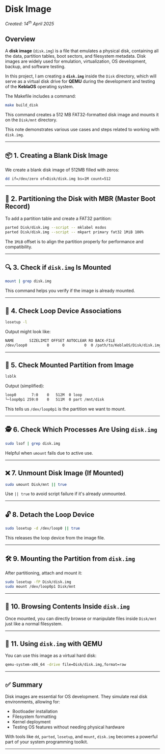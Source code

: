 # Disk Image

*Created: 14<sup>th</sup> April 2025*

## Overview

A **disk image** (`disk.img`) is a file that emulates a physical disk, containing all the data, partition tables, boot sectors, and filesystem metadata. Disk images are widely used for emulation, virtualization, OS development, backup, and software testing.

In this project, I am creating a **`disk.img`** inside the `Disk` directory, which will serve as a virtual disk drive for **QEMU** during the development and testing of the **KeblaOS** operating system.

The Makefile includes a command:

```bash
make build_disk
```

This command creates a 512 MB FAT32-formatted disk image and mounts it on the `Disk/mnt` directory.

This note demonstrates various use cases and steps related to working with `disk.img`.

---

## 📦 1. Creating a Blank Disk Image

We create a blank disk image of 512MB filled with zeros:

```bash
dd if=/dev/zero of=Disk/disk.img bs=1M count=512
```

---

## 🧱 2. Partitioning the Disk with MBR (Master Boot Record)

To add a partition table and create a FAT32 partition:

```bash
parted Disk/disk.img --script -- mklabel msdos
parted Disk/disk.img --script -- mkpart primary fat32 1MiB 100%
```

The `1MiB` offset is to align the partition properly for performance and compatibility.

---

## 🔍 3. Check if `disk.img` Is Mounted

```bash
mount | grep disk.img
```

This command helps you verify if the image is already mounted.

---

## 🔄 4. Check Loop Device Associations

```bash
losetup -l
```

Output might look like:

```bash
NAME       SIZELIMIT OFFSET AUTOCLEAR RO BACK-FILE
/dev/loop0         0      0         0  0 /path/to/KeblaOS/Disk/disk.img
```

---

## 📌 5. Check Mounted Partition from Image

```bash
lsblk
```

Output (simplified):

```bash
loop0       7:0    0   512M  0 loop
️└─loop0p1 259:0    0   511M  0 part /mnt/disk
```

This tells us `/dev/loop0p1` is the partition we want to mount.

---

## 🕵️ 6. Check Which Processes Are Using `disk.img`

```bash
sudo lsof | grep disk.img
```

Helpful when `umount` fails due to active use.

---

## ❌ 7. Unmount Disk Image (If Mounted)

```bash
sudo umount Disk/mnt || true
```

Use `|| true` to avoid script failure if it's already unmounted.

---

## 🔓 8. Detach the Loop Device

```bash
sudo losetup -d /dev/loop0 || true
```

This releases the loop device from the image file.

---

## 🛠️ 9. Mounting the Partition from `disk.img`

After partitioning, attach and mount it:

```bash
sudo losetup -fP Disk/disk.img
sudo mount /dev/loop0p1 Disk/mnt
```

---

## 📁 10. Browsing Contents Inside `disk.img`

Once mounted, you can directly browse or manipulate files inside `Disk/mnt` just like a normal filesystem.

---

## 🥪 11. Using `disk.img` with QEMU

You can use this image as a virtual hard disk:

```bash
qemu-system-x86_64 -drive file=Disk/disk.img,format=raw
```

---

## ✅ Summary

Disk images are essential for OS development. They simulate real disk environments, allowing for:

- Bootloader installation
- Filesystem formatting
- Kernel deployment
- Testing OS features without needing physical hardware

With tools like `dd`, `parted`, `losetup`, and `mount`, `disk.img` becomes a powerful part of your system programming toolkit.

---

